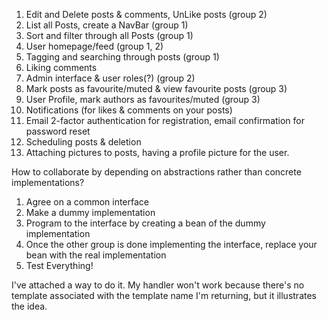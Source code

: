 1. Edit and Delete posts & comments, UnLike posts (group 2)
1. List all Posts, create a NavBar (group 1)
1. Sort and filter through all Posts (group 1)
1. User homepage/feed (group 1, 2)
1. Tagging and searching through posts (group 1)
1. Liking comments 
1. Admin interface & user roles(?) (group 2)
1. Mark posts as favourite/muted & view favourite posts (group 3)
1. User Profile, mark authors as favourites/muted (group 3)
1. Notifications (for likes & comments on your posts)
1. Email 2-factor authentication for registration, email confirmation for password reset
1. Scheduling posts & deletion
1. Attaching pictures to posts, having a profile picture for the user.

How to collaborate by depending on abstractions rather than concrete implementations?

1. Agree on a common interface
1. Make a dummy implementation
1. Program to the interface by creating a bean of the dummy implementation
1. Once the other group is done implementing the interface, replace your bean with the real implementation
1. Test Everything!

I've attached a way to do it. My handler won't work because there's no template associated with the template name I'm returning, but it illustrates the idea.